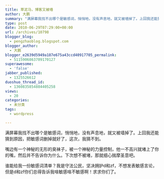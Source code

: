 ```yaml
---
title: 草泥马，博客又被墙
author: 大鹏
summary: "满屏幕我找不出哪个是敏感词，悄悄地，没有声息地，就又被墙掉了。上回我还能猜到原因，把敏感词删掉就好了，这次，我猜不到。"
type: post
date: 2010-06-29T07:29:00+00:00
url: /archives/10798
blogger_blog:
  - pengzhaoblog.blogspot.com
blogger_author:
  - 大鹏
blogger_e2639d5949a187e675a43ccd40917705_permalink:
  - 5115906863709170127
superawesome:
  - 'false'
jabber_published:
  - 1325526612
duoshuo_thread_id:
  - 1360835854884405258
views:
  - 20
categories:
  - 未分类
tags:
  - wordpress

---
```

满屏幕我找不出哪个是敏感词，悄悄地，没有声息地，就又被墙掉了。上回我还能猜到原因，把敏感词删掉就好了，这次，我猜不到。

嘴边有一个神秘的无形的臭袜子，被一个神秘的力量控制，他一不高兴就堵上了你的嘴，然后并不告诉你为什么。下次想不被堵，那就细心揣摩圣意吧。

谁能给我一份敏感词清单？我是守法公民，坚决拥护d和zf，不想发表敏感言论，但是d和zf你们总得告诉我啥敏感啥不敏感啊！求求你们了。

